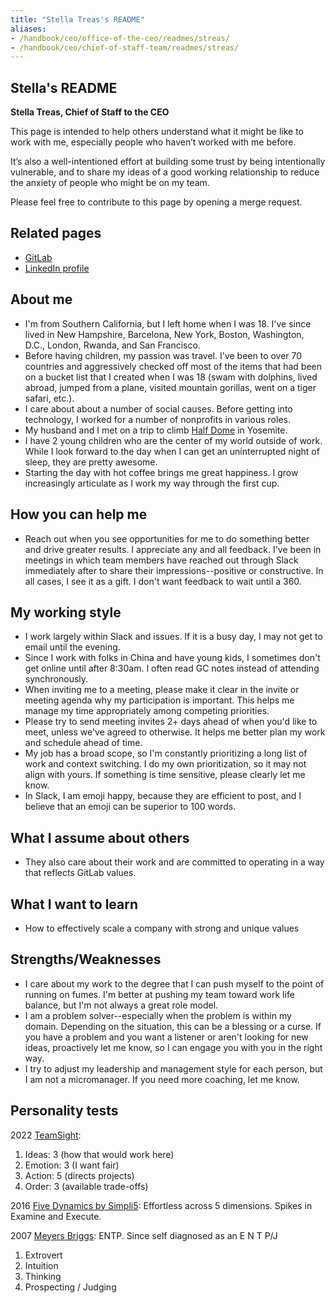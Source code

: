 ```yaml
---
title: "Stella Treas's README"
aliases:
- /handbook/ceo/office-of-the-ceo/readmes/streas/
- /handbook/ceo/chief-of-staff-team/readmes/streas/
---
```


<!-- This template will help you build out your very own GitLab README, a great tool for transparently letting others know what it's like to work with you, and how you prefer to be communicated with. Each section is optional. You can remove those you aren't comfortable filling out, and add sections that are germane to you. -->

## Stella's README

**Stella Treas, Chief of Staff to the CEO**

This page is intended to help others understand what it might be like to work with me, especially people who haven’t worked with me before.

It’s also a well-intentioned effort at building some trust by being intentionally vulnerable, and to share my ideas of a good working relationship to reduce the anxiety of people who might be on my team.

Please feel free to contribute to this page by opening a merge request.

## Related pages

- [GitLab](https://gitlab.com/streas)
- [LinkedIn profile](https://www.linkedin.com/in/stellatreas/)

## About me

- I'm from Southern California, but I left home when I was 18. I've since lived in New Hampshire, Barcelona, New York, Boston, Washington, D.C., London, Rwanda, and San Francisco.
- Before having children, my passion was travel. I've been to over 70 countries and aggressively checked off most of the items that had been on a bucket list that I created when I was 18 (swam with dolphins, lived abroad, jumped from a plane, visited mountain gorillas, went on a tiger safari, etc.).
- I care about about a number of social causes. Before getting into technology, I worked for a number of nonprofits in various roles.
- My husband and I met on a trip to climb [Half Dome](https://www.nps.gov/yose/planyourvisit/halfdome.htm) in Yosemite.
- I have 2 young children who are the center of my world outside of work. While I look forward to the day when I can get an uninterrupted night of sleep, they are pretty awesome.
- Starting the day with hot coffee brings me great happiness. I grow increasingly articulate as I work my way through the first cup.

## How you can help me

- Reach out when you see opportunities for me to do something better and drive greater results. I appreciate any and all feedback. I've been in meetings in which team members have reached out through Slack immediately after to share their impressions--positive or constructive. In all cases, I see it as a gift. I don't want feedback to wait until a 360.

## My working style

- I work largely within Slack and issues. If it is a busy day, I may not get to email until the evening.
- Since I work with folks in China and have young kids, I sometimes don't get online until after 8:30am. I often read GC notes instead of attending synchronously.
- When inviting me to a meeting, please make it clear in the invite or meeting agenda why my participation is important. This helps me manage my time appropriately among competing priorities.
- Please try to send meeting invites 2+ days ahead of when you'd like to meet, unless we've agreed to otherwise. It helps me better plan my work and schedule ahead of time.
- My job has a broad scope, so I'm constantly prioritizing a long list of work and context switching. I do my own prioritization, so it may not align with yours. If something is time sensitive, please clearly let me know.
- In Slack, I am emoji happy, because they are efficient to post, and I believe that an emoji can be superior to 100 words.

## What I assume about others

- They also care about their work and are committed to operating in a way that reflects GitLab values.

## What I want to learn

- How to effectively scale a company with strong and unique values

## Strengths/Weaknesses

- I care about my work to the degree that I can push myself to the point of running on fumes. I'm better at pushing my team toward work life balance, but I'm not always a great role model.
- I am a problem solver--especially when the problem is within my domain. Depending on the situation, this can be a blessing or a curse. If you have a problem and you want a listener or aren't looking for new ideas, proactively let me know, so I can engage you with you in the right way.
- I try to adjust my leadership and management style for each person, but I am not a micromanager. If you need more coaching, let me know.

## Personality tests

2022 [TeamSight](https://teamsight.co/):
1. Ideas: 3 (how that would work here)
1. Emotion: 3 (I want fair)
1. Action: 5 (directs projects)
1. Order: 3 (available trade-offs)

2016 [Five Dynamics by Simpli5](https://www.simpli5.com/): Effortless across 5 dimensions. Spikes in Examine and Execute.

2007 [Meyers Briggs](https://www.themyersbriggs.com/): ENTP. Since self diagnosed as an E N T P/J
1. Extrovert
1. Intuition
1. Thinking
1. Prospecting / Judging

